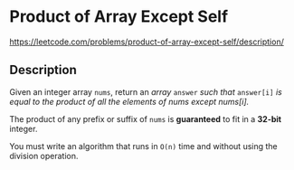 # Product of Array Except Self

https://leetcode.com/problems/product-of-array-except-self/description/

## Description

Given an integer array `nums`, return an *array* `answer` *such that* `answer[i]` *is equal to the product of all the elements of nums except nums[i].*

The product of any prefix or suffix of `nums` is **guaranteed** to fit in a **32-bit** integer.

You must write an algorithm that runs in `O(n)` time and without using the division operation. 
